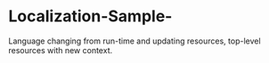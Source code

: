 # Localization-Sample-
Language changing from run-time and updating resources, top-level resources with new context.

